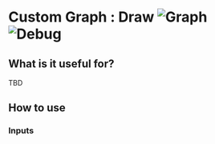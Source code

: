 # Custom Graph : Draw ![Graph](https://img.shields.io/badge/Graph-37a573) ![Debug](https://img.shields.io/badge/Debug-ff0505)

## What is it useful for?
TBD

## How to use
### Inputs